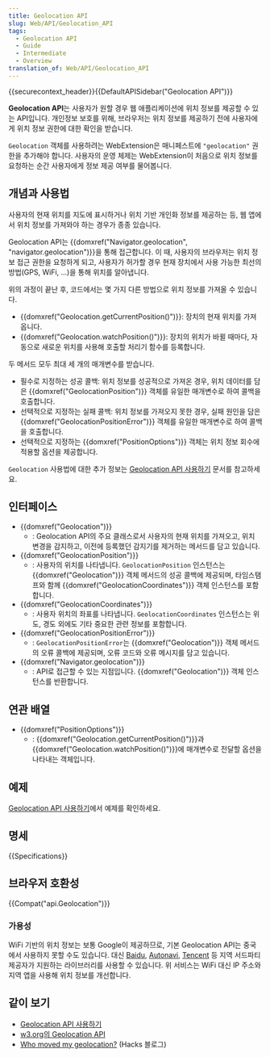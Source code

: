 ```yaml
---
title: Geolocation API
slug: Web/API/Geolocation_API
tags:
  - Geolocation API
  - Guide
  - Intermediate
  - Overview
translation_of: Web/API/Geolocation_API
---
```

{{securecontext_header}}{{DefaultAPISidebar("Geolocation API")}}

**Geolocation API**는 사용자가 원할 경우 웹 애플리케이션에 위치 정보를 제공할 수 있는 API입니다. 개인정보 보호를 위해, 브라우저는 위치 정보를 제공하기 전에 사용자에게 위치 정보 권한에 대한 확인을 받습니다.

`Geolocation` 객체를 사용하려는 WebExtension은 매니페스트에 `"geolocation"` 권한을 추가해야 합니다. 사용자의 운영 체제는 WebExtension이 처음으로 위치 정보를 요청하는 순간 사용자에게 정보 제공 여부를 물어봅니다.

## 개념과 사용법

사용자의 현재 위치를 지도에 표시하거나 위치 기반 개인화 정보를 제공하는 등, 웹 앱에서 위치 정보를 가져와야 하는 경우가 종종 있습니다.

Geolocation API는 {{domxref("Navigator.geolocation", "navigator.geolocation")}}을 통해 접근합니다. 이 때, 사용자의 브라우저는 위치 정보 접근 권한을 요청하게 되고, 사용자가 허가할 경우 현재 장치에서 사용 가능한 최선의 방법(GPS, WiFi, ...)을 통해 위치를 알아냅니다.

위의 과정이 끝난 후, 코드에서는 몇 가지 다른 방법으로 위치 정보를 가져올 수 있습니다.

- {{domxref("Geolocation.getCurrentPosition()")}}: 장치의 현재 위치를 가져옵니다.
- {{domxref("Geolocation.watchPosition()")}}: 장치의 위치가 바뀔 때마다, 자동으로 새로운 위치를 사용해 호출할 처리기 함수를 등록합니다.

두 메서드 모두 최대 세 개의 매개변수를 받습니다.

- 필수로 지정하는 성공 콜백: 위치 정보를 성공적으로 가져온 경우, 위치 데이터를 담은 {{domxref("GeolocationPosition")}} 객체를 유일한 매개변수로 하여 콜백을 호출합니다.
- 선택적으로 지정하는 실패 콜백: 위치 정보를 가져오지 못한 경우, 실패 원인을 담은 {{domxref("GeolocationPositionError")}} 객체를 유일한 매개변수로 하여 콜백을 호출합니다.
- 선택적으로 지정하는 {{domxref("PositionOptions")}} 객체는 위치 정보 회수에 적용할 옵션을 제공합니다.

`Geolocation` 사용법에 대한 추가 정보는 [Geolocation API 사용하기](/ko/docs/WebAPI/Using_geolocation) 문서를 참고하세요.

## 인터페이스

- {{domxref("Geolocation")}}
  - : Geolocation API의 주요 클래스로서 사용자의 현재 위치를 가져오고, 위치 변경을 감지하고, 이전에 등록했던 감지기를 제거하는 메서드를 담고 있습니다.
- {{domxref("GeolocationPosition")}}
  - : 사용자의 위치를 나타냅니다. `GeolocationPosition` 인스턴스는 {{domxref("Geolocation")}} 객체 메서드의 성공 콜백에 제공되며, 타임스탬프와 함께 {{domxref("GeolocationCoordinates")}} 객체 인스턴스를 포함합니다.
- {{domxref("GeolocationCoordinates")}}
  - : 사용자 위치의 좌표를 나타냅니다. `GeolocationCoordinates` 인스턴스는 위도, 경도 외에도 기타 중요한 관련 정보를 포함합니다.
- {{domxref("GeolocationPositionError")}}
  - : `GeolocationPositionError`는 {{domxref("Geolocation")}} 객체 메서드의 오류 콜백에 제공되며, 오류 코드와 오류 메시지를 담고 있습니다.
- {{domxref("Navigator.geolocation")}}
  - : API로 접근할 수 있는 지점입니다. {{domxref("Geolocation")}} 객체 인스턴스를 반환합니다.

## 연관 배열

- {{domxref("PositionOptions")}}
  - : {{domxref("Geolocation.getCurrentPosition()")}}과 {{domxref("Geolocation.watchPosition()")}}에 매개변수로 전달할 옵션을 나타내는 객체입니다.

## 예제

[Geolocation API 사용하기](/ko/docs/Web/API/Geolocation_API/Using_the_Geolocation_API#examples)에서 예제를 확인하세요.

## 명세

{{Specifications}}

## 브라우저 호환성

{{Compat("api.Geolocation")}}

### 가용성

WiFi 기반의 위치 정보는 보통 Google이 제공하므로, 기본 Geolocation API는 중국에서 사용하지 못할 수도 있습니다. 대신 [Baidu](http://lbsyun.baidu.com/index.php?title=jspopular/guide/geolocation), [Autonavi](https://lbs.amap.com/api/javascript-api/guide/services/geolocation#geolocation), [Tencent](http://lbs.qq.com/tool/component-geolocation.html) 등 지역 서드파티 제공자가 지원하는 라이브러리를 사용할 수 있습니다. 위 서비스는 WiFi 대신 IP 주소와 지역 앱을 사용해 위치 정보를 개선합니다.

## 같이 보기

- [Geolocation API 사용하기](/ko/docs/Web/API/Geolocation_API/Using)
- [w3.org의 Geolocation API](https://www.w3.org/TR/geolocation-API/)
- [Who moved my geolocation?](https://hacks.mozilla.org/2013/10/who-moved-my-geolocation/) (Hacks 블로그)
